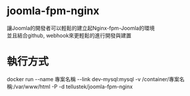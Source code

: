 # joomla-fpm-nginx
讓Joomla的開發者可以輕鬆的建立起Nginx-fpm-Joomla的環境<br>
並且結合github, webhook來更輕鬆的進行開發與建置

# 執行方式
docker run --name 專案名稱 --link dev-mysql:mysql -v /container/專案名稱:/var/www/html -P -d tellustek/joomla-fpm-nginx
